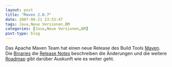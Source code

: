 ```yaml
---
layout: post
title: "Maven 2.0.7"
date: 2007-06-21 23:53:47
tags: Java,Neue Versionen,BM
categories: [Java,Neue Versionen,BM]
post-type: blog
---
```

Das Apache Maven Team hat einen neue Release des Build Tools [Maven](http://maven.apache.org). Die 
[Binaries](http://maven.apache.org/download.html "Binaries") die 
[Release Notes](http://maven.apache.org/release-notes.html "Release Notes") beschreiben die Änderungen 
und die weitere [Roadmap](http://jira.codehaus.org/secure/IssueNavigator.jspa?reset=true&&pid=10500&fixfor=13010&sorter/field=issuekey&sorter/order=DESC) gibt 
darüber Auskunft wie es weiter geht.
